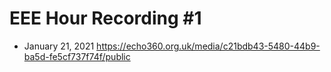 # EEE Hour Recording #1 
* January 21, 2021
<https://echo360.org.uk/media/c21bdb43-5480-44b9-ba5d-fe5cf737f74f/public>